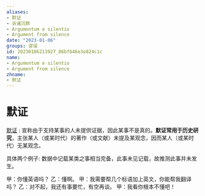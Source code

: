 ```yaml
---
aliases:
- 默证
- 诉诸沉默
- Argumentum e silentio
- Argument from silence
date: "2023-01-06"
groups: 谬误
id: 20230106213927_86bf646e3e824c1c
name:
- Argumentum e silentio
- Argument from silence
zhname:
- 默证
---
```


# 默证

[默证](https://zh.wikipedia.org/wiki/%E9%BB%98%E8%AD%89) : 宣称由于支持某事的人未提供证据，因此某事不是真的。**默证常用于历史研究**，主张某人（或某时代）的著作（或文献）未提及某观念，因而某人（或某时代）无某观念。

具体两个例子: 数据中记载某类之事相当完备，此事未见记载，故推测此事并未发生。

甲：你懂英语吗？
乙：懂啊。
甲：我需要帮几个标语加上英文，你能帮我翻译吗？
乙：对不起，我还有事要忙，有空再谈。
甲：我看你根本不懂吧！